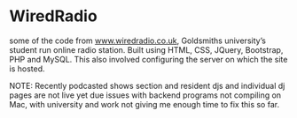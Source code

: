 # WiredRadio
some of the code from www.wiredradio.co.uk, Goldsmiths university’s student run online radio station. Built using HTML, CSS, JQuery, Bootstrap, PHP and MySQL. This also involved configuring the server on which the site is hosted. 

NOTE:
Recently podcasted shows section and resident djs and individual dj pages are not live yet due issues with backend programs not compiling on Mac, with university and work not giving me enough time to fix this so far.
